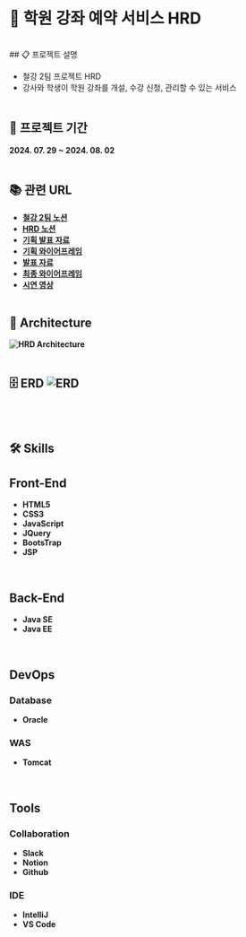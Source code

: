 # 🏫 학원 강좌 예약 서비스 HRD
<br>
## 📋 프로젝트 설명

- 철강 2팀 프로젝트 HRD
- 강사와 학생이 학원 강좌를 개설, 수강 신청, 관리할 수 있는 서비스
  <br><br>

## 📅 프로젝트 기간
<b>
2024. 07. 29 ~ 2024. 08. 02
<br><br>

## 📚 관련 URL

- [철강 2팀 노션](https://spring-periodical-246.notion.site/2-d0fd365a39af4b85be1852d8b2370e95?pvs=4)
- [HRD 노션](https://spring-periodical-246.notion.site/3c5c92e563254e71aec423f7601788e2?pvs=4)
- [기획 발표 자료](https://www.miricanvas.com/v/13hxu1j)
- [기획 와이어프레임](https://prezi.com/view/D5ar9xwC8OxzJwusOBWx)
- [발표 자료](https://www.miricanvas.com/v/13hxu1j)
- [최종 와이어프레임](https://prezi.com/view/nfhQexVTeiA3QzwhgdfH)
- [시연 영상](https://youtu.be/E4kCNqFvDeU)
  <br><br>

## 🗼 Architecture
![HRD Architecture](https://github.com/user-attachments/assets/e35dc329-a382-4c53-895b-11ffc11924d0)
<br><br>

## 🗄️ ERD ![ERD](https://github.com/user-attachments/assets/729954ac-23e4-4a1d-8583-783905597d7d)
<br><br>

## 🛠️ Skills

## Front-End

- HTML5
- CSS3
- JavaScript
- JQuery
- BootsTrap
- JSP 
<br>

## Back-End

- Java SE
- Java EE
<br>

## DevOps

### Database
- Oracle

### WAS
- Tomcat
<br>

## Tools

### Collaboration
- Slack
- Notion
- Github

### IDE
- IntelliJ
- VS Code
